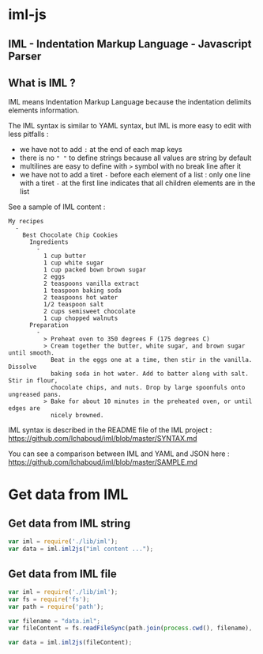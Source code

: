 iml-js
======

IML - Indentation Markup Language - Javascript Parser
---

What is IML ?
---

IML means Indentation Markup Language because the indentation delimits elements information.

The IML syntax is similar to YAML syntax, but IML is more easy to edit with less pitfalls :
 - we have not to add ```:``` at the end of each map keys
 - there is no ```" "``` to define strings because all values are string by default
 - multilines are easy to define with ```>``` symbol with no break line after it
 - we have not to add a tiret ```-``` before each element of a list : only one line with a tiret ```-``` at the first line indicates that all children elements are in the list

See a sample of IML content :
```
My recipes
  -
    Best Chocolate Chip Cookies
      Ingredients
        -
          1 cup butter
          1 cup white sugar
          1 cup packed bown brown sugar
          2 eggs
          2 teaspoons vanilla extract
          1 teaspoon baking soda
          2 teaspoons hot water
          1/2 teaspoon salt
          2 cups semisweet chocolate
          1 cup chopped walnuts
      Preparation
        -
          > Preheat oven to 350 degrees F (175 degrees C)
          > Cream together the butter, white sugar, and brown sugar until smooth. 
            Beat in the eggs one at a time, then stir in the vanilla. Dissolve 
            baking soda in hot water. Add to batter along with salt. Stir in flour, 
            chocolate chips, and nuts. Drop by large spoonfuls onto ungreased pans.
          > Bake for about 10 minutes in the preheated oven, or until edges are 
            nicely browned.
```

IML syntax is described in the README file of the IML project : 
https://github.com/lchaboud/iml/blob/master/SYNTAX.md

You can see a comparison between IML and YAML and JSON here :
https://github.com/lchaboud/iml/blob/master/SAMPLE.md

Get data from IML
===

Get data from IML string
---
```js
var iml = require('./lib/iml');
var data = iml.iml2js("iml content ...");
```

Get data from IML file
---
```js
var iml = require('./lib/iml');
var fs = require('fs');
var path = require('path');

var filename = "data.iml";
var fileContent = fs.readFileSync(path.join(process.cwd(), filename), 'utf8');

var data = iml.iml2js(fileContent);
```
